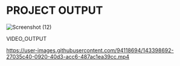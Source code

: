 # PROJECT OUTPUT

![Screenshot (12)](https://user-images.githubusercontent.com/94118694/143390280-a417aefb-d073-4314-84ac-b4989a705223.png)

VIDEO_OUTPUT

https://user-images.githubusercontent.com/94118694/143398692-27035c40-0920-40d3-acc6-487ac1ea39cc.mp4

